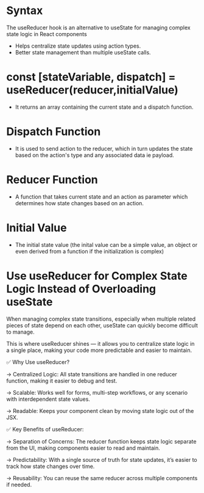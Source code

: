 # Syntax

The useReducer hook is an alternative to useState for managing complex state logic in React components

- Helps centralize state updates using action types.
- Better state management than multiple useState calls.

# const [stateVariable, dispatch] = useReducer(reducer,initialValue)

- It returns an array containing the current state and a dispatch function.

# Dispatch Function

- It is used to send action to the reducer, which in turn updates the state based on the action's type and any associated data
  ie payload.

# Reducer Function

- A function that takes current state and an action as parameter which determines how state changes based on an action.

# Initial Value

- The initial state value (the inital value can be a simple value, an object or even derived from a function if the initialization is complex)

# Use useReducer for Complex State Logic Instead of Overloading useState 

When managing complex state transitions, especially when multiple related pieces of state depend on each other, useState can quickly become difficult to manage. 

This is where useReducer shines — it allows you to centralize state logic in a single place, making your code more predictable and easier to maintain.

✅ Why Use useReducer?

→ Centralized Logic: All state transitions are handled in one reducer function, making it easier to debug and test.

→ Scalable: Works well for forms, multi-step workflows, or any scenario with interdependent state values.

→ Readable: Keeps your component clean by moving state logic out of the JSX.

✅ Key Benefits of useReducer:

→ Separation of Concerns: The reducer function keeps state logic separate from the UI, making components easier to read and maintain.

→ Predictability: With a single source of truth for state updates, it’s easier to track how state changes over time.

→ Reusability: You can reuse the same reducer across multiple components if needed.
